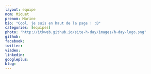```yaml
---
layout: equipe
nom: Miquet
prenom: Marine
bio: "Cool, je suis en haut de la page ! :B"
categories: [equipes]
photo: "http://itkweb.github.io/site-h-day/images/h-day-logo.png"
github: 
facebook: 
twitter: 
viadeo: 
linkedin: 
googleplus: 
blog: 
---
```

